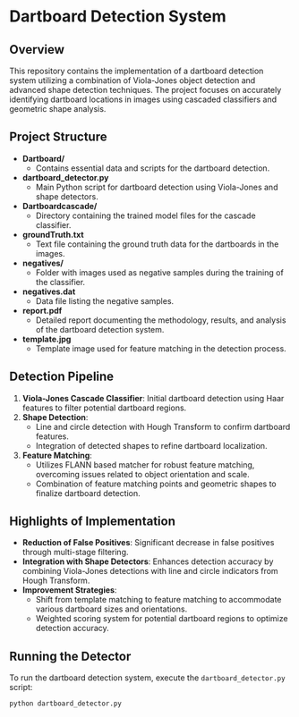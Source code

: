 # Dartboard Detection System

## Overview

This repository contains the implementation of a dartboard detection system utilizing a combination of Viola-Jones object detection and advanced shape detection techniques. The project focuses on accurately identifying dartboard locations in images using cascaded classifiers and geometric shape analysis.

## Project Structure

- **Dartboard/**
  - Contains essential data and scripts for the dartboard detection.
- **dartboard_detector.py**
  - Main Python script for dartboard detection using Viola-Jones and shape detectors.
- **Dartboardcascade/**
  - Directory containing the trained model files for the cascade classifier.
- **groundTruth.txt**
  - Text file containing the ground truth data for the dartboards in the images.
- **negatives/**
  - Folder with images used as negative samples during the training of the classifier.
- **negatives.dat**
  - Data file listing the negative samples.
- **report.pdf**
  - Detailed report documenting the methodology, results, and analysis of the dartboard detection system.
- **template.jpg**
  - Template image used for feature matching in the detection process.

## Detection Pipeline

1. **Viola-Jones Cascade Classifier**: Initial dartboard detection using Haar features to filter potential dartboard regions.
2. **Shape Detection**:
   - Line and circle detection with Hough Transform to confirm dartboard features.
   - Integration of detected shapes to refine dartboard localization.
3. **Feature Matching**:
   - Utilizes FLANN based matcher for robust feature matching, overcoming issues related to object orientation and scale.
   - Combination of feature matching points and geometric shapes to finalize dartboard detection.

## Highlights of Implementation

- **Reduction of False Positives**: Significant decrease in false positives through multi-stage filtering.
- **Integration with Shape Detectors**: Enhances detection accuracy by combining Viola-Jones detections with line and circle indicators from Hough Transform.
- **Improvement Strategies**:
  - Shift from template matching to feature matching to accommodate various dartboard sizes and orientations.
  - Weighted scoring system for potential dartboard regions to optimize detection accuracy.

## Running the Detector

To run the dartboard detection system, execute the `dartboard_detector.py` script:

```bash
python dartboard_detector.py
```